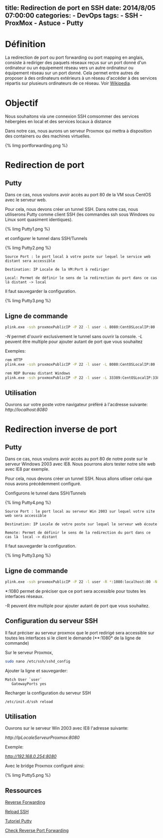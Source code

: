 title: Redirection de port en SSH
date: 2014/8/05 07:00:00
categories:
	- DevOps
tags:
	- SSH
	- ProxMox
	- Astuce
	- Putty
---

# Définition 

La redirection de port ou port forwarding ou port mapping en anglais, consiste à rediriger des paquets réseaux reçus sur un port donné d'un ordinateur ou un équipement réseau vers un autre ordinateur ou équipement réseau sur un port donné. Cela permet entre autres de proposer à des ordinateurs extérieurs à un réseau d'accéder à des services répartis sur plusieurs ordinateurs de ce réseau. Voir [Wikipedia](http://fr.wikipedia.org/wiki/Redirection_de_port).

# Objectif

Nous souhaitons via une connexion SSH comsommer des services hébergées en local et des services locaux à distance

Dans notre cas, nous aurons un serveur Proxmox qui mettra à disposition des containers ou des machines virtuelles.

{% limg  portforwarding.png %}

# Redirection de port

## Putty

Dans ce cas, nous voulons avoir accès au port 80 de la VM sous CentOS avec le serveur web.

Pour cela, nous devons créer un tunnel SSH. Dans notre cas, nous utiliserons Putty comme client SSH (les commandes ssh sous Windows ou Linux sont quasiment identiques).

{% limg  Putty1.png %}

et configurer le tunnel dans SSH/Tunnels

{% limg  Putty2.png %}

```
Source Port : le port local à votre poste sur lequel le service web distant sera accessible

Destination: IP Locale de la VM:Port à rediriger

Local: Permet de définir le sens de la redirection du port dans ce cas là distant -> local
```

Il faut sauvegarder la configuration.

{% limg  Putty3.png %}

## Ligne de commande
```bash
plink.exe -ssh proxmoxPublicIP -P 22 -l user -L 8080:CentOSLocalIP:80 -N
```
*-N* permet d'ouvrir exclusivement le tunnel sans ouvrir la console.
*-L* peuvent être multiple pour ajouter autant de port que vous souhaitez


Exemples:
```bash
rem HTTP
plink.exe -ssh proxmoxPublicIP -P 22 -l user -L 8080:CentOSLocalIP:80 -N
```
```bash
rem RDP Bureau distant Windows
plink.exe -ssh proxmoxPublicIP -P 22 -l user -L 33389:CentOSLocalIP:3389 -N
```

## Utilisation

Ouvrons sur votre poste votre navigateur préféré à l'acdresse suivante:
*http://localhost:8080*


# Redirection inverse de port

## Putty

Dans ce cas, nous voulons avoir accès au port 80 de notre poste sur le serveur Windows 2003 avec IE8.
Nous pourrons alors tester notre site web avec IE8 par exemple.

Pour cela, nous devons créer un tunnel SSH. Nous allons utliser celui que nous avons précédemment configuré.

Configurons le tunnel dans SSH/Tunnels 

{% limg  Putty4.png %}

```
Source Port : le port local au serveur Win 2003 sur lequel votre site web sera accessible

Destination: IP Locale de votre poste sur lequel le serveur web écoute

Remote: Permet de définir le sens de la redirection du port dans ce cas là  local -> distant
```

Il faut sauvegarder la configuration.

{% limg  Putty3.png %}

## Ligne de commande
```bash
plink.exe -ssh proxmoxPublicIP -P 22 -l user -R *:1080:localhost:80 -N
```

\*:1080 permet de préciser que ce port sera accessible pour toutes les interfaces réseaux.

-R peuvent être multiple pour ajouter autant de port que vous souhaitez.


## Configuration du serveur SSH

Il faut préciser au serveur proxmox que le port redirigé sera accessible sur toutes les interfaces si le client le demande (**:1080* de la ligne de commande)

Sur le serveur Proxmox,

```bash
sudo nano /etc/ssh/sshd_config

```
Ajouter la ligne et sauvegarder: 

```
Match User `user`
   GatewayPorts yes
```

Recharger la configuration du serveur SSH
```
/etc/init.d/ssh reload 
```

## Utilisation

Ouvrons sur le serveur Win 2003 avec IE8 l'adresse suivante:

*http://IpLocaleServeurProxmox:8080*

Exemple:

*http://192.168.0.254:8080*

Avec le bridge Proxmox configuré ainsi:

{% limg  Putty5.png %}



## Ressources

[Reverse Forwarding](http://askubuntu.com/questions/50064/reverse-port-tunnelling)

[Reload SSH](http://www.cyberciti.biz/faq/howto-restart-ssh/)

[Tutoriel Putty](http://marc.terrier.free.fr/docputty/Chapter3.html#using-cmdline)

[Check Reverse Port Forwarding](http://serverfault.com/questions/387772/ssh-reverse-port-forwarding-with-putty-how-to-specify-bind-address)




